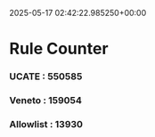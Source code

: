 2025-05-17 02:42:22.985250+00:00
# Rule Counter 
 ### UCATE : 550585

 ### Veneto : 159054

 ### Allowlist : 13930